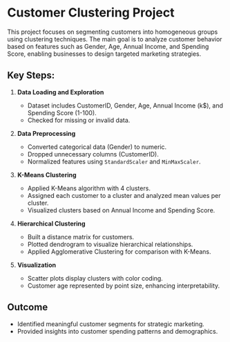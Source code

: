 # Customer Clustering Project

This project focuses on segmenting customers into homogeneous groups using clustering techniques. The main goal is to analyze customer behavior based on features such as Gender, Age, Annual Income, and Spending Score, enabling businesses to design targeted marketing strategies.

## Key Steps:

1. **Data Loading and Exploration**  
   - Dataset includes CustomerID, Gender, Age, Annual Income (k$), and Spending Score (1-100).  
   - Checked for missing or invalid data.

2. **Data Preprocessing**  
   - Converted categorical data (Gender) to numeric.  
   - Dropped unnecessary columns (CustomerID).  
   - Normalized features using `StandardScaler` and `MinMaxScaler`.

3. **K-Means Clustering**  
   - Applied K-Means algorithm with 4 clusters.  
   - Assigned each customer to a cluster and analyzed mean values per cluster.  
   - Visualized clusters based on Annual Income and Spending Score.

4. **Hierarchical Clustering**  
   - Built a distance matrix for customers.  
   - Plotted dendrogram to visualize hierarchical relationships.  
   - Applied Agglomerative Clustering for comparison with K-Means.

5. **Visualization**  
   - Scatter plots display clusters with color coding.  
   - Customer age represented by point size, enhancing interpretability.

## Outcome
- Identified meaningful customer segments for strategic marketing.
- Provided insights into customer spending patterns and demographics.
